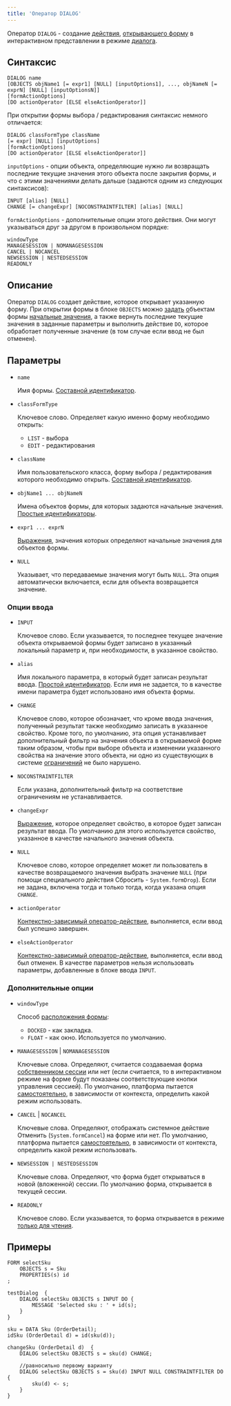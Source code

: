 ```yaml
---
title: 'Оператор DIALOG'
---
```


Оператор `DIALOG` - создание [действия](Actions.md), [открывающего форму](In_an_interactive_view_SHOW_DIALOG.md) в интерактивном представлении в режиме [диалога](In_an_interactive_view_SHOW_DIALOG.md#dialog). 

## Синтаксис

    DIALOG name
    [OBJECTS objName1 [= expr1] [NULL] [inputOptions1], ..., objNameN [= exprN] [NULL] [inputOptionsN]]
    [formActionOptions]
    [DO actionOperator [ELSE elseActionOperator]]

При открытии формы выбора / редактирования синтаксис немного отличается:

    DIALOG classFormType className
    [= expr] [NULL] [inputOptions]
    [formActionOptions]
    [DO actionOperator [ELSE elseActionOperator]]

`inputOptions` - опции объекта, определяющие нужно ли возвращать последние текущие значения этого объекта после закрытия формы, и что с этими значениями делать дальше (задаются одним из следующих синтаксисов):

    INPUT [alias] [NULL]
    CHANGE [= changeExpr] [NOCONSTRAINTFILTER] [alias] [NULL]

`formActionOptions` - дополнительные опции этого действия. Они могут указываться друг за другом в произвольном порядке:

    windowType
    MANAGESESSION | NOMANAGESESSION
    CANCEL | NOCANCEL
    NEWSESSION | NESTEDSESSION
    READONLY

## Описание

Оператор `DIALOG` создает действие, которое открывает указанную форму. При открытии формы в блоке `OBJECTS` можно [задать](Open_form.md#params) [о](Form_structure.md)бъектам формы [начальные значения](Value_input.md#initial), а также вернуть последние текущие значения в заданные параметры и выполнить действие `DO`, которое обработает полученные значение (в том случае если ввод не был отменен).

## Параметры

- `name`

    Имя формы. [Составной идентификатор](IDs.md#cid-broken).

- `classFormType`

    Ключевое слово. Определяет какую именно форму необходимо открыть:

    - `LIST` - выбора
    - `EDIT` - редактирования

- `className`

    Имя пользовательского класса, форму выбора / редактирования которого необходимо открыть. [Составной идентификатор](IDs.md#cid-broken).

- `objName1 ... objNameN`

    Имена объектов формы, для которых задаются начальные значения. [Простые идентификаторы](IDs.md#id-broken).

- `expr1 ... exprN`

    [Выражения](Expression.md), значения которых определяют начальные значения для объектов формы.

- `NULL`

    Указывает, что передаваемые значения могут быть `NULL`. Эта опция автоматически включается, если для объекта возвращается значение.

### Опции ввода

- `INPUT`

    Ключевое слово. Если указывается, то последнее текущее значение объекта открываемой формы будет записано в указанный локальный параметр и, при необходимости, в указанное свойство.

- `alias`

    Имя локального параметра, в который будет записан результат ввода. [Простой идентификатор](IDs.md). Если имя не задается, то в качестве имени параметра будет использовано имя объекта формы.

- `CHANGE`

    Ключевое слово, которое обозначает, что кроме ввода значения, полученный результат также необходимо записать в указанное свойство. Кроме того, по умолчанию, эта опция устанавливает дополнительный фильтр на значения объекта в открываемой форме таким образом, чтобы при выборе объекта и изменении указанного свойства на значение этого объекта, ни одно из существующих в системе [ограничений](Constraints.md) не было нарушено. 

- `NOCONSTRAINTFILTER`

    Если указана, дополнительный фильтр на соответствие ограничениям не устанавливается.

- `changeExpr`

    [Выражение](Expression.md), которое определяет свойство, в которое будет записан результат ввода. По умолчанию для этого используется свойство, указанное в качестве начального значения объекта.

- `NULL`

    Ключевое слово, которое определяет может ли пользователь в качестве возвращаемого значения выбрать значение `NULL` (при помощи специального действия Сбросить - `System.formDrop`). Если не задана, включена тогда и только тогда, когда указана опция `CHANGE`.

- `actionOperator`

    [Контекстно-зависимый оператор-действие](Action_operators.md), выполняется, если ввод был успешно завершен.

- `elseActionOperator`

    [Контекстно-зависимый оператор-действие](Action_operators.md), выполняется, если ввод был отменен. В качестве параметров нельзя использовать параметры, добавленные в блоке ввода `INPUT`.

### Дополнительные опции

- `windowType`

    Способ [расположения формы](In_an_interactive_view_SHOW_DIALOG.md#location):

    - `DOCKED` - как закладка.
    - `FLOAT` -  как окно. Используется по умолчанию.

- `MANAGESESSION` | `NOMANAGESESSION`

    Ключевые слова. Определяют, считается создаваемая форма [собственником сессии](Interactive_view.md#owner) или нет (если считается, то в интерактивном режиме на форме будут показаны соответствующие кнопки управления сессией). По умолчанию, платформа пытается [самостоятельно](Interactive_view.md#sysactions), в зависимости от контекста, определить какой режим использовать.

- `CANCEL` | `NOCANCEL`

    Ключевые слова. Определяют, отображать системное действие Отменить (`System.formCancel`) на форме или нет. По умолчанию, платформа пытается [самостоятельно](Interactive_view.md#sysactions), в зависимости от контекста, определить какой режим использовать.

- `NEWSESSION | NESTEDSESSION`

    Ключевые слова. Определяют, что форма будет открываться в новой (вложенной) сессии. По умолчанию форма, открывается в текущей сессии.

- `READONLY`

    Ключевое слово. Если указывается, то форма открывается в режиме [только для чтения](In_an_interactive_view_SHOW_DIALOG.md#extra).

## Примеры

```lsf
FORM selectSku
    OBJECTS s = Sku
    PROPERTIES(s) id
;

testDialog  {
    DIALOG selectSku OBJECTS s INPUT DO {
        MESSAGE 'Selected sku : ' + id(s);
    }
}

sku = DATA Sku (OrderDetail);
idSku (OrderDetail d) = id(sku(d));

changeSku (OrderDetail d)  {
    DIALOG selectSku OBJECTS s = sku(d) CHANGE;

    //равносильно первому варианту
    DIALOG selectSku OBJECTS s = sku(d) INPUT NULL CONSTRAINTFILTER DO {
        sku(d) <- s;
    }
}
```
